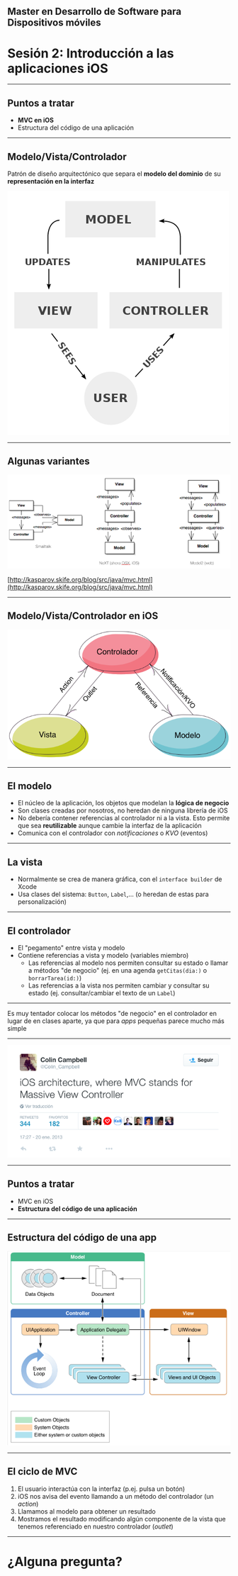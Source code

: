 ## Master en Desarrollo de Software para Dispositivos móviles
# Sesión 2: Introducción a las aplicaciones iOS

---

## Puntos a tratar

- **MVC en iOS**
- Estructura del código de una aplicación

---

## Modelo/Vista/Controlador

Patrón de diseño arquitectónico que separa el **modelo del dominio** de su **representación en la interfaz**

![](img/mvc_general.png) <!-- .element class="stretch" -->

---

## Algunas variantes


![](img/mvc_variantes.png)

[http://kasparov.skife.org/blog/src/java/mvc.html](http://kasparov.skife.org/blog/src/java/mvc.html) <!-- .element class="fig_caption" -->


---

## Modelo/Vista/Controlador en iOS


![MVC](img/mvc.png) <!-- .element: class="stretch" -->

---

## El modelo


  - El núcleo de la aplicación, los objetos que modelan la **lógica de negocio**
  - Son clases creadas por nosotros, no heredan de ninguna librería de iOS
  - No debería contener referencias al controlador ni a la vista. Esto permite que sea **reutilizable** aunque cambie la interfaz de la aplicación
  - Comunica con el controlador con *notificaciones* o *KVO* (eventos)
  


---

## La vista

- Normalmente se crea de manera gráfica, con el `interface builder` de Xcode
- Usa clases del sistema: `Button`, `Label`,... (o heredan de estas para personalización)

---

## El controlador

- El "pegamento" entre vista y modelo
- Contiene referencias a vista y modelo (variables miembro)
    * Las referencias al modelo nos permiten consultar su estado o llamar a métodos "de negocio" (ej. en una agenda `getCitas(dia:)` o `borrarTarea(id:)`)
    * Las referencias a la vista nos permiten cambiar y consultar su estado (ej. consultar/cambiar el texto de un `Label`)

---

Es muy tentador colocar los métodos "de negocio" en el controlador en lugar de en clases aparte, ya que para *apps* pequeñas parece mucho más simple

---

![](img/tweet_mvc.png)


---

## Puntos a tratar

- MVC en iOS
- **Estructura del código de una aplicación**

---

## Estructura del código de una app

![](img/app_structure.png) 
<!-- .element: class="stretch" -->

---

## El ciclo de MVC

1. El usuario interactúa con la interfaz (p.ej. pulsa un botón)
2. iOS nos avisa del evento llamando a un método del controlador (un *action*)
3. Llamamos al modelo para obtener un resultado
4. Mostramos el resultado modificando algún componente de la vista que tenemos referenciado en nuestro controlador (*outlet*)

---

# ¿Alguna pregunta?

